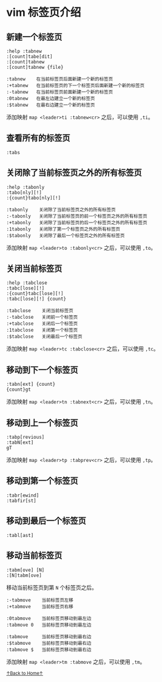 # vim 标签页介绍

## 新建一个标签页

```
:help :tabnew
:[count]tabe[dit]
:[count]tabnew
:[count]tabnew {file}
```

```
:tabnew    在当前标签页后面新建一个新的标签页
:+tabnew   在当前标签页的下一个标签页后面新建一个新的标签页
:-tabnew   在当前标签页前面新建一个新的标签页
:0tabnew   在最左边建立一个新的标签页
:$tabnew   在最右边建立一个新的标签页
```

添加映射 `map <leader>ti :tabnew<cr>` 之后，可以使用 `,ti`。

## 查看所有的标签页

```
:tabs
```

## 关闭除了当前标签页之外的所有标签页

```
:help :tabonly
:tabo[nly][!]
:{count}tabo[nly][!]
```

```
:tabonly    关闭除了当前标签页之外的所有标签页
:-tabonly   关闭除了当前标签页的前一个标签页之外的所有标签页
:+tabonly   关闭除了当前标签页的后一个标签页之外的所有标签页
:1tabonly   关闭除了第一个标签页之外的所有标签页
:$tabonly   关闭除了最后一个标签页之外的所有标签页
```

添加映射 `map <leader>to :tabonly<cr>` 之后，可以使用 `,to`。

## 关闭当前标签页

```
:help :tabclose
:tabc[lose][!]
:{count}tabc[lose][!]
:tabc[lose][!] {count}
```

```
:tabclose    关闭当前标签页
:-tabclose   关闭前一个标签页
:+tabclose   关闭后一个标签页
:1tabclose   关闭第一个标签页
:$tabclose   关闭最后一个标签页
```

添加映射 `map <leader>tc :tabclose<cr>` 之后，可以使用 `,tc`。

## 移动到下一个标签页

```
:tabn[ext] {count}
{count}gt
```

添加映射 `map <leader>tn :tabnext<cr>` 之后，可以使用 `,tn`。

## 移动到上一个标签页

```
:tabp[revious]
:tabN[ext]
gT
```

添加映射 `map <leader>tp :tabprev<cr>` 之后，可以使用 `,tp`。

## 移动到第一个标签页

```
:tabr[ewind]
:tabfir[st]
```

## 移动到最后一个标签页

```
:tabl[ast]
```

## 移动当前标签页

```
:tabm[ove] [N]
:[N]tabm[ove]
```

移动当前标签页到第 `N` 个标签页之后。

```
:-tabmove    当前标签页左移
:+tabmove    当前标签页右移

:0tabmove    当前标签页移动到最左边
:tabmove 0   当前标签页移动到最左边

:tabmove     当前标签页移动到最右边
:$tabmove    当前标签页移动到最右边
:tabmove $   当前标签页移动到最右边
```

添加映射 `map <leader>tm :tabmove` 之后，可以使用 `,tm`。

<a href='https://github.com/MDGSF/MyVim'><small>↑Back to Home↑</small></a>

